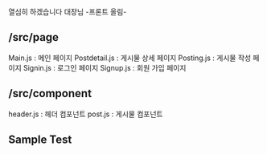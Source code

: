 
열심히 하겠습니다 대장님 -프론트 올림-

## /src/page

Main.js : 메인 페이지
Postdetail.js : 게시물 상세 페이지
Posting.js : 게시물 작성 페이지
Signin.js : 로그인 페이지
Signup.js : 회원 가입 페이지

## /src/component

header.js : 헤더 컴포넌트
post.js : 게시물 컴포넌트

## Sample Test


